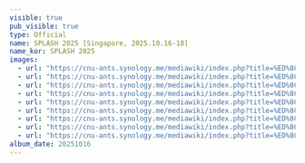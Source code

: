 ```yaml
---
visible: true
pub_visible: true
type: Official
name: SPLASH 2025 [Singapore, 2025.10.16-18] 
name_kor: SPLASH 2025 
images:
  - url: "https://cnu-ants.synology.me/mediawiki/index.php?title=%ED%8C%8C%EC%9D%BC:-25.10.17-_group.jpeg"
  - url: "https://cnu-ants.synology.me/mediawiki/index.php?title=%ED%8C%8C%EC%9D%BC:(25.10.16)_keynote_linux.jpeg"
  - url: "https://cnu-ants.synology.me/mediawiki/index.php?title=%ED%8C%8C%EC%9D%BC:(25.10.18)_break_all.jpeg"
  - url: "https://cnu-ants.synology.me/mediawiki/index.php?title=%ED%8C%8C%EC%9D%BC:(25.10.16)_poster_HNRK.jpeg"
  - url: "https://cnu-ants.synology.me/mediawiki/index.php?title=%ED%8C%8C%EC%9D%BC:(25.10.16)_poster_YJA.jpeg"
  - url: "https://cnu-ants.synology.me/mediawiki/index.php?title=%ED%8C%8C%EC%9D%BC:(25.10.16)_poster_MKJ.jpeg"
  - url: "https://cnu-ants.synology.me/mediawiki/index.php?title=%ED%8C%8C%EC%9D%BC:(25.10.16)_other_poster.jpeg"
  - url: "https://cnu-ants.synology.me/mediawiki/index.php?title=%ED%8C%8C%EC%9D%BC:(25.10.17)_coffeechat.jpeg"
  - url: "https://cnu-ants.synology.me/mediawiki/index.php?title=%ED%8C%8C%EC%9D%BC:(25.10.18)_flyer.jpeg"
album_date: 20251016
---
```

